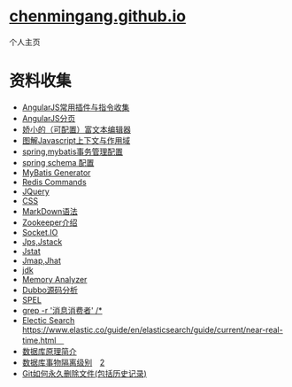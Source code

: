 [chenmingang.github.io](http://chenmingang.github.io/view/blog/list.html)
==================
个人主页
######
资料收集
===
- [AngularJS常用插件与指令收集](http://chensd.com/2015-06/AngularJS-popular-Plugins-and-Directive.html)
- [AngularJS分页](https://github.com/miaoyaoyao/AngularJs-UI)
- [娇小的（可配置）富文本编辑器](http://www.tinymce.com/tryit/3_x/full.php)
- [图解Javascript上下文与作用域](http://blog.rainy.im/2015/07/04/scope-chain-and-prototype-chain-in-js/)
- [spring,mybatis事务管理配置](http://openwares.net/java/spring_mybatis_transaction.html)
- [spring schema 配置](http://www.cnblogs.com/jifeng/archive/2011/09/14/2176599.html)
- [MyBatis Generator](http://mybatis.github.io/generator/index.html)
- [Redis Commands](http://redis.io/commands/)
- [JQuery](http://www.php100.com/manual/jquery/)
- [CSS](http://css.doyoe.com/)
- [MarkDown语法](http://jingxuan.io/markdown/)
- [Zookeeper介绍](http://www.cnblogs.com/yuyijq/p/3391945.html)
- [Socket.IO](http://socket.io/docs/)
- [Jps,Jstack](http://www.cnblogs.com/ggjucheng/archive/2013/04/16/3024892.html)
- [Jstat](http://www.cnblogs.com/mazj611/p/3481610.html)
- [Jmap,Jhat](http://www.cnblogs.com/ggjucheng/archive/2013/04/16/3024986.html)
- [jdk](http://blog.csdn.net/fenglibing/article/details/6411999)
- [Memory Analyzer](https://www.ibm.com/developerworks/cn/opensource/os-cn-ecl-ma/)
- [Dubbo源码分析](http://my.oschina.net/pingpangkuangmo/blog/508963)
- [SPEL](http://docs.spring.io/spring/docs/current/spring-framework-reference/html/expressions.html)
- [grep -r '消息消费者' /*](http://www.cnblogs.com/end/archive/2012/02/21/2360965.html)
- [Electic Search](http://es.xiaoleilu.com/) https://www.elastic.co/guide/en/elasticsearch/guide/current/near-real-time.html　
- [数据库原理简介](http://blog.jobbole.com/100349/#comment-156793)
- [数据库事物隔离级别](http://www.hollischuang.com/archives/943)　[2](http://www.cnblogs.com/zhoujinyi/p/3437475.html)
- [Git如何永久删除文件(包括历史记录)](http://www.cnblogs.com/shines77/p/3460274.html)
